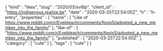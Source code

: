 {
  "kind" : "likes",
  "slug" : "2020/03/sv8lp",
  "client_id" : "https://indigenous.realize.be",
  "date" : "2020-03-25T22:54:00Z",
  "h" : "h-entry",
  "properties" : {
    "name" : [ "Like of https://www.reddit.com/r/Eyebleach/comments/fooix5/adopted_a_new_member_into_the_family/" ],
    "like-of" : [ "https://www.reddit.com/r/Eyebleach/comments/fooix5/adopted_a_new_member_into_the_family/" ],
    "published" : [ "2020-03-25T22:54:00Z" ],
    "category" : [ "cute" ]
  },
  "tags" : [ "cute" ]
}
